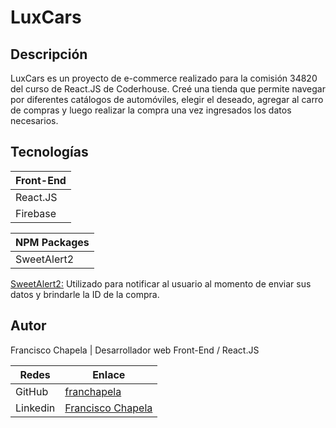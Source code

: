 
# LuxCars



## Descripción
LuxCars es un proyecto de e-commerce realizado para la comisión 34820 del curso de React.JS de Coderhouse. Creé una tienda que permite navegar por diferentes catálogos de automóviles, elegir el deseado, agregar al carro de compras y luego realizar la compra una vez ingresados los datos necesarios.
## Tecnologías
| Front-End         |
| ----------------- |
| React.JS          |
| Firebase          |

| NPM Packages      |
| ----------------- |
| SweetAlert2       |

[SweetAlert2:](https://sweetalert2.github.io/) Utilizado para notificar al usuario al momento de enviar sus datos y brindarle la ID de la compra.


## Autor
Francisco Chapela | Desarrollador web Front-End / React.JS

|Redes | Enlace |
|---------------------------|----------------|
|GitHub |[franchapela](https://github.com/franchapela) |
|Linkedin |[Francisco Chapela](https://www.linkedin.com/in/francisco-chapela/)|
